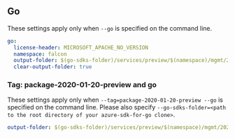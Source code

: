 ## Go

These settings apply only when `--go` is specified on the command line.

```yaml $(go)
go:
  license-header: MICROSOFT_APACHE_NO_VERSION
  namespace: falcon
  output-folder: $(go-sdks-folder)/services/preview/$(namespace)/mgmt/2020-09-02-preview/$(namespace)
  clear-output-folder: true
```

### Tag: package-2020-01-20-preview and go

These settings apply only when `--tag=package-2020-01-20-preview --go` is specified on the command line.
Please also specify `--go-sdks-folder=<path to the root directory of your azure-sdk-for-go clone>`.

```yaml $(tag) == 'package-2020-01-20-preview' && $(go)
output-folder: $(go-sdks-folder)/services/preview/$(namespace)/mgmt/2020-01-20-preview/$(namespace)
```
